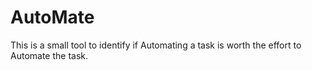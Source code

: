 # AutoMate
This is a small tool to identify if Automating a task is worth the effort to Automate the task.
